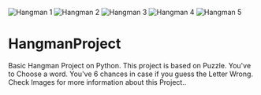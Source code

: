 ![Hangman 1](https://user-images.githubusercontent.com/99068087/152632913-2b426614-8883-4172-a01b-11fc96a2ec6d.PNG)
![Hangman 2](https://user-images.githubusercontent.com/99068087/152632915-b7558d75-faa9-4fdc-b365-70f984ca2458.PNG)
![Hangman 3](https://user-images.githubusercontent.com/99068087/152632917-9fb0e6fc-6d44-40d8-8f3c-c9b4f354ff57.PNG)
![Hangman 4](https://user-images.githubusercontent.com/99068087/152632919-7c60067f-d4cc-4156-a9a3-079d3ca8323f.PNG)
![Hangman 5](https://user-images.githubusercontent.com/99068087/152632922-1cb7ccb2-f89d-4bb8-b99c-99dc591506eb.PNG)
# HangmanProject
Basic Hangman Project on Python.
This project is based on Puzzle. You've to Choose a word. You've 6 chances in case if you guess the Letter Wrong.
Check Images for more information about this Project..
